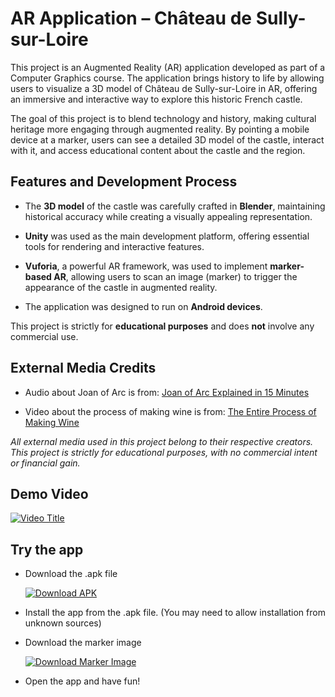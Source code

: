 # AR Application – Château de Sully-sur-Loire

This project is an Augmented Reality (AR) application developed as part of a Computer Graphics course. The application brings history to life by allowing users to visualize a 3D model of Château de Sully-sur-Loire in AR, offering an immersive and interactive way to explore this historic French castle.

The goal of this project is to blend technology and history, making cultural heritage more engaging through augmented reality. By pointing a mobile device at a marker, users can see a detailed 3D model of the castle, interact with it, and access educational content about the castle and the region.



## Features and Development Process
*  The **3D model** of the castle was carefully crafted in **Blender**, maintaining historical accuracy while creating a visually appealing representation.

*  **Unity** was used as the main development platform, offering essential tools for rendering and interactive features.

*  **Vuforia**, a powerful AR framework, was used to implement **marker-based AR**, allowing users to scan an image (marker) to trigger the appearance of the castle in augmented reality.

*  The application was designed to run on **Android devices**.

This project is strictly for **educational purposes** and does **not** involve any commercial use.

## External Media Credits

* Audio about Joan of Arc is from: [Joan of Arc Explained in 15 Minutes](https://youtu.be/3fs5FajLzT0?si=kqpm-9f4Fkp36hnG)

* Video about the process of making wine is from: [The Entire Process of Making Wine](https://youtu.be/0SJhcXVSbE8?si=gFZuF6SDGOKYlDFw)

*All external media used in this project belong to their respective creators. This project is strictly for educational purposes, with no commercial intent or financial gain.*

## Demo Video

[![Video Title](https://img.youtube.com/vi/JVbPrvlM0zs/0.jpg)](https://www.youtube.com/watch?v=JVbPrvlM0zs)

## Try the app
*  Download the .apk file

    [![Download APK](https://img.shields.io/badge/Download-APK-blue?style=for-the-badge&logo=android)](https://github.com/DervisevicAdnan/RGProjekat/raw/refs/heads/main/RG%20projekat%20finalni.apk)

*  Install the app from the .apk file. (You may need to allow installation from unknown sources)

*  Download the marker image

    [![Download Marker Image](https://img.shields.io/badge/Download-Marker_Image-blue?style=for-the-badge&logo=image)](https://github.com/DervisevicAdnan/RGProjekat/blob/main/renderi/render12.png)

*  Open the app and have fun!
